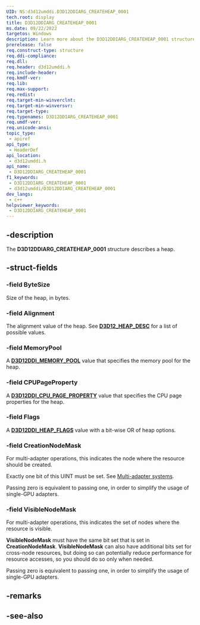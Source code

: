 ```yaml
---
UID: NS:d3d12umddi.D3D12DDIARG_CREATEHEAP_0001
tech.root: display
title: D3D12DDIARG_CREATEHEAP_0001
ms.date: 09/22/2022
targetos: Windows
description: Learn more about the D3D12DDIARG_CREATEHEAP_0001 structure.
prerelease: false
req.construct-type: structure
req.ddi-compliance: 
req.dll: 
req.header: d3d12umddi.h
req.include-header: 
req.kmdf-ver: 
req.lib: 
req.max-support: 
req.redist: 
req.target-min-winverclnt: 
req.target-min-winversvr: 
req.target-type: 
req.typenames: D3D12DDIARG_CREATEHEAP_0001
req.umdf-ver: 
req.unicode-ansi: 
topic_type:
 - apiref
api_type:
 - HeaderDef
api_location:
 - d3d12umddi.h
api_name:
 - D3D12DDIARG_CREATEHEAP_0001
f1_keywords:
 - D3D12DDIARG_CREATEHEAP_0001
 - d3d12umddi/D3D12DDIARG_CREATEHEAP_0001
dev_langs:
 - c++
helpviewer_keywords:
 - D3D12DDIARG_CREATEHEAP_0001
---
```


## -description

The **D3D12DDIARG_CREATEHEAP_0001** structure describes a heap.

## -struct-fields

### -field ByteSize

Size of the heap, in bytes.

### -field Alignment

The alignment value of the heap. See [**D3D12_HEAP_DESC**](/windows/win32/api/d3d12/ns-d3d12-d3d12_heap_desc) for a list of possible values.

### -field MemoryPool

A [**D3D12DDI_MEMORY_POOL**](ne-d3d12umddi-d3d12ddi_memory_pool.md) value that specifies the memory pool for the heap.

### -field CPUPageProperty

A [**D3D12DDI_CPU_PAGE_PROPERTY**](ne-d3d12umddi-d3d12ddi_cpu_page_property.md) value that specifies the CPU page properties for the heap.

### -field Flags

A [**D3D12DDI_HEAP_FLAGS**](ne-d3d12umddi-d3d12ddi_heap_flags.md) value with a bit-wise OR of heap options.

### -field CreationNodeMask

For multi-adapter operations, this indicates the node where the resource should be created.

Exactly one bit of this UINT must be set. See [Multi-adapter systems](/windows/win32/direct3d12/multi-engine).

Passing zero is equivalent to passing one, in order to simplify the usage of single-GPU adapters.

### -field VisibleNodeMask

For multi-adapter operations, this indicates the set of nodes where the resource is visible.

**VisibleNodeMask** must have the same bit set that is set in **CreationNodeMask**. **VisibleNodeMask** can also have additional bits set for cross-node resources, but doing so can potentially reduce performance for resource accesses, so you should do so only when needed.

Passing zero is equivalent to passing one, in order to simplify the usage of single-GPU adapters.

## -remarks

## -see-also


